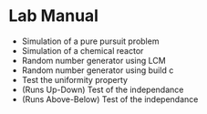 # Lab Manual
* Simulation of a pure pursuit problem
* Simulation of a chemical reactor
* Random number generator using LCM
* Random number generator using build c
* Test the uniformity property
* (Runs Up-Down) Test of the independance
* (Runs Above-Below) Test of the independance

